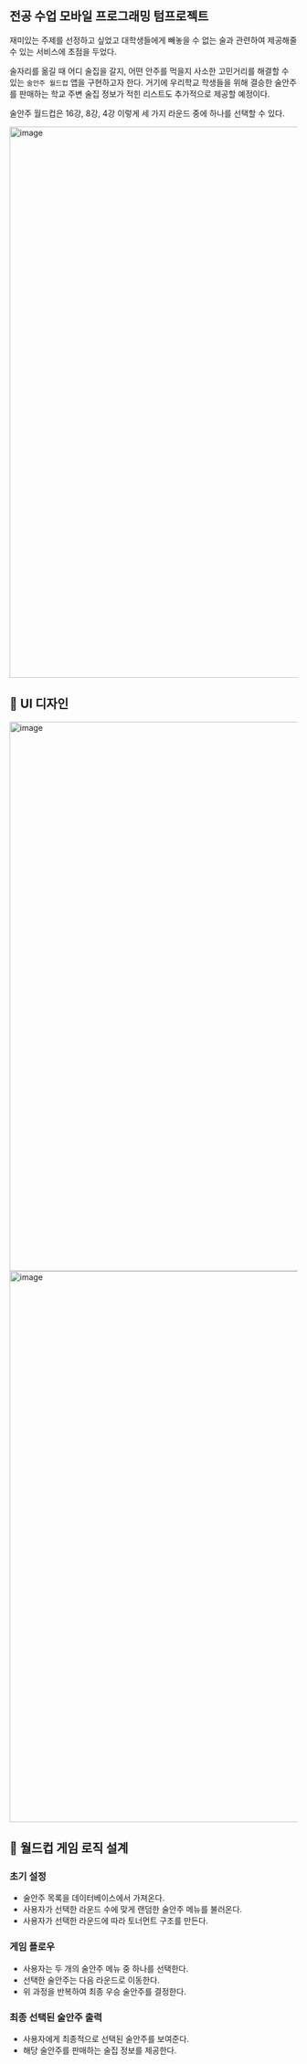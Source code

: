 ## 전공 수업 모바일 프로그래밍 텀프로젝트

재미있는 주제를 선정하고 싶었고 대학생들에게 빼놓을 수 없는 술과 관련하여
제공해줄 수 있는 서비스에 초점을 두었다.

술자리를 옮길 때 어디 술집을 갈지, 어떤 안주를 먹을지
사소한 고민거리를 해결할 수 있는 `술안주 월드컵` 앱을 구현하고자 한다.
거기에 우리학교 학생들을 위해 결승한 술안주를 판매하는
학교 주변 술집 정보가 적힌 리스트도 추가적으로 제공할 예정이다.

술안주 월드컵은 16강, 8강, 4강 이렇게 세 가지 라운드 중에 하나를 선택할 수 있다.

<img width="965" alt="image" src="https://github.com/user-attachments/assets/48d0dea9-c8a3-47ab-9c8e-8e8caf40b709">


<br>

## 🎨 UI 디자인
<img width="962" alt="image" src="https://github.com/user-attachments/assets/81ad552d-e0f5-49bd-9551-e50d4dff20ac">

<img width="965" alt="image" src="https://github.com/user-attachments/assets/55835d00-d33e-491b-8074-8bad2b248905">


<br>

## 🎯 월드컵 게임 로직 설계

### 초기 설정
- 술안주 목록을 데이터베이스에서 가져온다.
- 사용자가 선택한 라운드 수에 맞게 랜덤한 술안주 메뉴를 불러온다.
- 사용자가 선택한 라운드에 따라 토너먼트 구조를 만든다.

### 게임 플로우
- 사용자는 두 개의 술안주 메뉴 중 하나를 선택한다.
- 선택한 술안주는 다음 라운드로 이동한다.
- 위 과정을 반복하여 최종 우승 술안주를 결정한다.

### 최종 선택된 술안주 출력
- 사용자에게 최종적으로 선택된 술안주를 보여준다.
- 해당 술안주를 판매하는 술집 정보를 제공한다.
